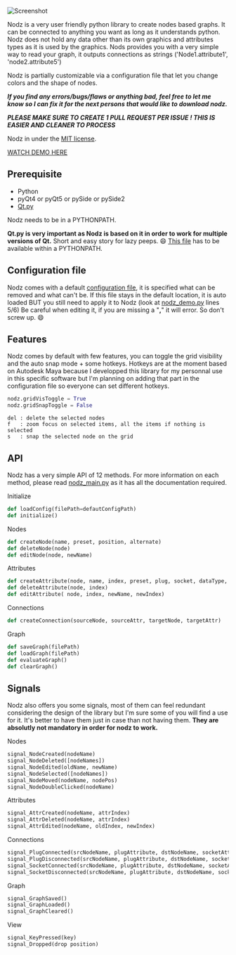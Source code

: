 ![Screenshot](nodz.png)

Nodz is a very user friendly python library to create nodes based graphs. It can be connected to anything you want as long as it understands python. Nodz does not hold any data other than its own graphics and attributes types as it is used by the graphics.
Nods provides you with a very simple way to read your graph, it outputs connections as strings ('Node1.attribute1', 'node2.attribute5')

Nodz is partially customizable via a configuration file that let you change colors and the shape of nodes.


***If you find any errors/bugs/flaws or anything bad, feel free to let me know so I can fix it for the next persons that would like to download nodz.***

***PLEASE MAKE SURE TO CREATE 1 PULL REQUEST PER ISSUE ! THIS IS EASIER AND CLEANER TO PROCESS***

Nodz in under the [MIT license](LICENSE.txt).

[WATCH DEMO HERE](https://vimeo.com/219933604)






###
## Prerequisite
- Python
- pyQt4 or pyQt5 or pySide or pySide2
- [Qt.py](https://fredrikaverpil.github.io/2016/07/25/developing-with-qt-py/)

Nodz needs to be in a PYTHONPATH.

**Qt.py is very important as Nodz is based on it in order to work for multiple versions of Qt.**
Short and easy story for lazy peeps. :smile:   [This file](https://raw.githubusercontent.com/mottosso/Qt.py/master/Qt.py) has to be available within a PYTHONPATH.


###
## Configuration file

Nodz comes with a default [configuration file](default_config.json), it is specified what can be removed and what can't be.
If this file stays in the default location, it is auto loaded BUT you still need to apply it to Nodz (look at [nodz_demo.py](nodz_demo.py) lines 5/6)
Be careful when editing it, if you are missing a "**,**" it will error. So don't screw up. :smile:




###
## Features

Nodz comes by default with few features, you can toggle the grid visibility and the auto snap mode + some hotkeys. Hotkeys are at the moment based on Autodesk Maya because I developped this library for my personnal use in this specific software but I'm planning on adding that part in the configuration file so everyone can set different hotkeys.

```python
nodz.gridVisToggle = True
nodz.gridSnapToggle = False
```

```
del : delete the selected nodes
f   : zoom focus on selected items, all the items if nothing is selected
s   : snap the selected node on the grid

```




###
## API

Nodz has a very simple API of 12 methods.
For more information on each method, please read [nodz_main.py](nodz_main.py) as it has all the documentation required.

Initialize
```python
def loadConfig(filePath=defautConfigPath)
def initialize()
```
Nodes
```python
def createNode(name, preset, position, alternate)
def deleteNode(node)
def editNode(node, newName)
```
Attributes
```python
def createAttribute(node, name, index, preset, plug, socket, dataType, plugMaxConnections, socketMaxConnections)
def deleteAttribute(node, index)
def editAttribute( node, index, newName, newIndex)
```
Connections
```python
def createConnection(sourceNode, sourceAttr, targetNode, targetAttr)
```
Graph
```python
def saveGraph(filePath)
def loadGraph(filePath)
def evaluateGraph()
def clearGraph()
```

###
## Signals

Nodz also offers you some signals, most of them can feel redundant considering the design of the library but I'm sure some of you will find a use for it. It's better to have them just in case than not having them.
**They are absolutly not mandatory in order for nodz to work.**

Nodes
```python
signal_NodeCreated(nodeName)
signal_NodeDeleted([nodeNames])
signal_NodeEdited(oldName, newName)
signal_NodeSelected([nodeNames])
signal_NodeMoved(nodeName, nodePos)
signal_NodeDoubleClicked(nodeName)
```
Attributes
```Python
signal_AttrCreated(nodeName, attrIndex)
signal_AttrDeleted(nodeName, attrIndex)
signal_AttrEdited(nodeName, oldIndex, newIndex)
```
Connections
```python
signal_PlugConnected(srcNodeName, plugAttribute, dstNodeName, socketAttribue)
signal_PlugDisconnected(srcNodeName, plugAttribute, dstNodeName, socketAttribue)
signal_SocketConnected(srcNodeName, plugAttribute, dstNodeName, socketAttribue)
signal_SocketDisconnected(srcNodeName, plugAttribute, dstNodeName, socketAttribue)
```
Graph
```python
signal_GraphSaved()
signal_GraphLoaded()
signal_GraphCleared()
```
View
```Python
signal_KeyPressed(key)
signal_Dropped(drop position)
```

